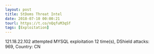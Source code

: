 ```yaml
---
layout: post
title: StDoms Threat Intel
date: 2018-07-10 00:00:21
tourl: https://t.co/nQqfuM3qSf
tags: [Exploitation]
---
```

121.18.22.102 attempted MYSQL exploitation 12 time(s), DShield attacks: 969, Country: CN